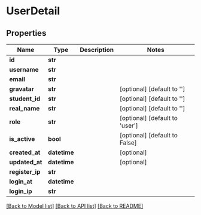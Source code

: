 # UserDetail

## Properties
Name | Type | Description | Notes
------------ | ------------- | ------------- | -------------
**id** | **str** |  | 
**username** | **str** |  | 
**email** | **str** |  | 
**gravatar** | **str** |  | [optional] [default to '']
**student_id** | **str** |  | [optional] [default to '']
**real_name** | **str** |  | [optional] [default to '']
**role** | **str** |  | [optional] [default to 'user']
**is_active** | **bool** |  | [optional] [default to False]
**created_at** | **datetime** |  | [optional] 
**updated_at** | **datetime** |  | [optional] 
**register_ip** | **str** |  | 
**login_at** | **datetime** |  | 
**login_ip** | **str** |  | 

[[Back to Model list]](../README.md#documentation-for-models) [[Back to API list]](../README.md#documentation-for-api-endpoints) [[Back to README]](../README.md)

